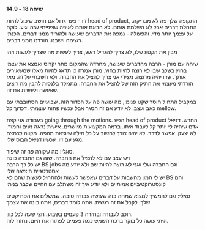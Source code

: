 **שיחה 18 \- 14.9**

זיו \- פער גדול אם חושב שיכול להיות head of product, התקופה שלך פה לא מבריקה. התחלת דברים אבל לא השלמת אותם. לא הבאת אותם לאיפה שציפיתי שזה יגיע. לוקח על עצמך יותר מדי. והפעולה \- נמפה את הדברים שעושה ולהוריד ממני דברים. הכנתי רשימה וישבנו. הורדנו ממני דברים. 

מבין את הקטע שלו, לא צריך להגדיל ראש, צריך לעשות מה שצריך לעשות וזהו

שיחה עם מורן \- הרבה מהדברים שעושה, מחרדה שהמקום מחר יקרוס ואמצא את עצמי בחוץ בשלב שבו לא רוצה להיות בחוץ. מורן אמרה כן תדאג להיות מאלו שמשאירים אותך. שזיו יהיה מרוצה. מצידי אני צריך להציל את החברה. ולא חשבתי על זה. מאז הורדתי מעצמי את התיק הזה של להציל את החברה. מתמקד בלנסות להבין מה רוצים שאעשה ולעשות את זה. 

במקביל התחיל חוסר שקט פנימי, מה עושה פה על הכדור הזה. שבועיים הסתובבתי עם כאב ועצב. לא יודע אם זה הסגר אבל עכשיו פחות עוצמתי. דכדוך קל mellow. 

בעבודה אני קצת going through the motions. הגיע head of product החדש. דניאל אדם שיהיה לי יותר קל לעבוד איתו. ברמה המקצועית מיושרים. אישית נראה נעים וחמוד. לא יצעק. אפשר לדבר. לא יהיה צורך לחשוב על כל מילה שיוצאת מהפה. מקווה לצמצם מגע עם זיו. עכשיו דניאל הבוס שלי. 

סאלי: מה שקורה פה זה שיפור.  
ויש עצב עם לא להציל את החברה. שזה גם החברה כולה  
יש כל כך הרבה BS jobs וגם החברה שלי ואני לא רוצה להיות שם ולא יודע מה אסטרטגיית היציאה שלי  
יש לי המון מחשבות על דברים שאפשר לעשות ולהתחיל לעשות שהם לא BS והם קונסטרוקטיביים אמיתיים ולא יודע איך זה משתלב עם החיים שכבר בניתי

סאלי: וגם להמשיך למצוא שמחה בזה שעושה עבודה טובה. שמשלים את הפרויקטים שלך. לקבל את זה רגשית. אתה לומד דברים, אתה בונה את עצמך. 

רוכב לעבודה ובחזרה 3 פעמים בשבוע. חצי שעה לכל כוון.   
היתי עושה כל בוקר ברכת השמש כמה פעמים לפתוח את היום. נחזור לזה. 

